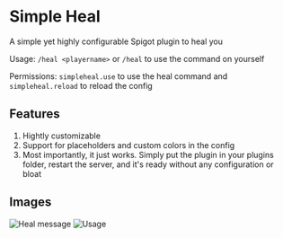# Simple Heal
A simple yet highly configurable Spigot plugin to heal you

Usage: <code>/heal &lt;playername&gt;</code> or <code>/heal</code> to use the command on yourself

Permissions: <code>simpleheal.use</code> to use the heal command and <code>simpleheal.reload</code> to reload the config
## Features
1. Hightly customizable
2. Support for placeholders and custom colors in the config
3. Most importantly, it just works. Simply put the plugin in your plugins folder, restart the server, and it's ready without any configuration or bloat
## Images
![Heal message](https://cdn.modrinth.com/data/cached_images/6904f13f60eca5e03dcfcceb8e6efc18a08a2a91.png)
![Usage](https://cdn.modrinth.com/data/cached_images/87a639984fb914b247b8ae849b2b20453f158dec.png)
